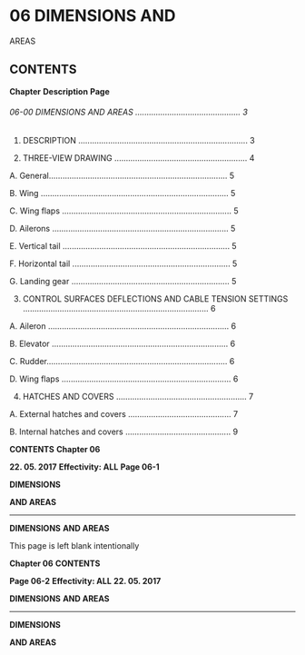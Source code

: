 # 06 DIMENSIONS AND
 AREAS

## CONTENTS

**Chapter** **Description** **Page**

###### 06-00 DIMENSIONS AND AREAS .............................................. 3

1. DESCRIPTION .......................................................................... 3

2. THREE-VIEW DRAWING .......................................................... 4

A. General.............................................................................. 5

B. Wing .................................................................................. 5

C. Wing flaps .......................................................................... 5

D. Ailerons ............................................................................. 5

E. Vertical tail ......................................................................... 5

F. Horizontal tail ..................................................................... 5

G. Landing gear ..................................................................... 5

3. CONTROL SURFACES DEFLECTIONS AND CABLE TENSION
SETTINGS ................................................................................. 6

A. Aileron ............................................................................... 6

B. Elevator ............................................................................. 6

C. Rudder............................................................................... 6

D. Wing flaps .......................................................................... 6

4. HATCHES AND COVERS ......................................................... 7

A. External hatches and covers ............................................. 7

B. Internal hatches and covers .............................................. 9

**CONTENTS** **Chapter 06**

**22. 05. 2017** **Effectivity: ALL** **Page 06-1**


**DIMENSIONS**

**AND AREAS**


-----

**DIMENSIONS**
**AND AREAS**

This page is left blank intentionally

**Chapter 06** **CONTENTS**

**Page 06-2** **Effectivity: ALL** **22. 05. 2017**


**DIMENSIONS**
**AND AREAS**


-----

**DIMENSIONS**

**AND AREAS**

